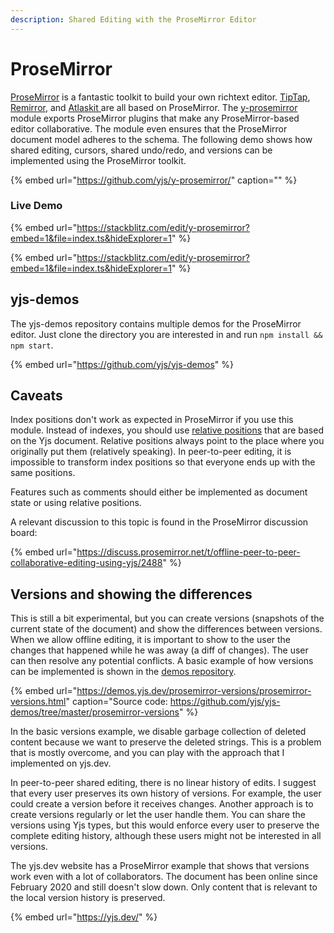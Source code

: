 ```yaml
---
description: Shared Editing with the ProseMirror Editor
---
```


# ProseMirror

[ProseMirror](https://prosemirror.net/) is a fantastic toolkit to build your own richtext editor. [TipTap](tiptap.md), [Remirror](remirror.md), and [Atlaskit ](https://atlaskit.atlassian.com/packages/editor/editor-core/example/full-page)are all based on ProseMirror. The [y-prosemirror](https://github.com/yjs/y-prosemirror/) module exports ProseMirror plugins that make any ProseMirror-based editor collaborative. The module even ensures that the ProseMirror document model adheres to the schema. The following demo shows how shared editing, cursors, shared undo/redo, and versions can be implemented using the ProseMirror toolkit.

{% embed url="https://github.com/yjs/y-prosemirror/" caption="" %}

### Live Demo

{% embed url="https://stackblitz.com/edit/y-prosemirror?embed=1&file=index.ts&hideExplorer=1" %}

{% embed url="https://stackblitz.com/edit/y-prosemirror?embed=1&file=index.ts&hideExplorer=1" %}

## yjs-demos

The yjs-demos repository contains multiple demos for the ProseMirror editor. Just clone the directory you are interested in and run `npm install && npm start`.

{% embed url="https://github.com/yjs/yjs-demos" %}

## Caveats

Index positions don't work as expected in ProseMirror if you use this module. Instead of indexes, you should use [relative positions](../../api/relative-positions.md) that are based on the Yjs document. Relative positions always point to the place where you originally put them \(relatively speaking\). In peer-to-peer editing, it is impossible to transform index positions so that everyone ends up with the same positions. 

Features such as comments should either be implemented as document state or using relative positions.

A relevant discussion to this topic is found in the ProseMirror discussion board:

{% embed url="https://discuss.prosemirror.net/t/offline-peer-to-peer-collaborative-editing-using-yjs/2488" %}

## Versions and showing the differences

This is still a bit experimental, but you can create versions \(snapshots of the current state of the document\) and show the differences between versions. When we allow offline editing, it is important to show to the user the changes that happened while he was away \(a diff of changes\). The user can then resolve any potential conflicts. A basic example of how versions can be implemented is shown in the [demos repository](https://github.com/yjs/yjs-demos/tree/master/prosemirror-versions).

{% embed url="https://demos.yjs.dev/prosemirror-versions/prosemirror-versions.html" caption="Source code: https://github.com/yjs/yjs-demos/tree/master/prosemirror-versions" %}

In the basic versions example, we disable garbage collection of deleted content because we want to preserve the deleted strings. This is a problem that is mostly overcome, and you can play with the approach that I implemented on yjs.dev.

In peer-to-peer shared editing, there is no linear history of edits. I suggest that every user preserves its own history of versions. For example, the user could create a version before it receives changes. Another approach is to create versions regularly or let the user handle them. You can share the versions using Yjs types, but this would enforce every user to preserve the complete editing history, although these users might not be interested in all versions.

The yjs.dev website has a ProseMirror example that shows that versions work even with a lot of collaborators. The document has been online since February 2020 and still doesn't slow down. Only content that is relevant to the local version history is preserved.

{% embed url="https://yjs.dev/" %}



